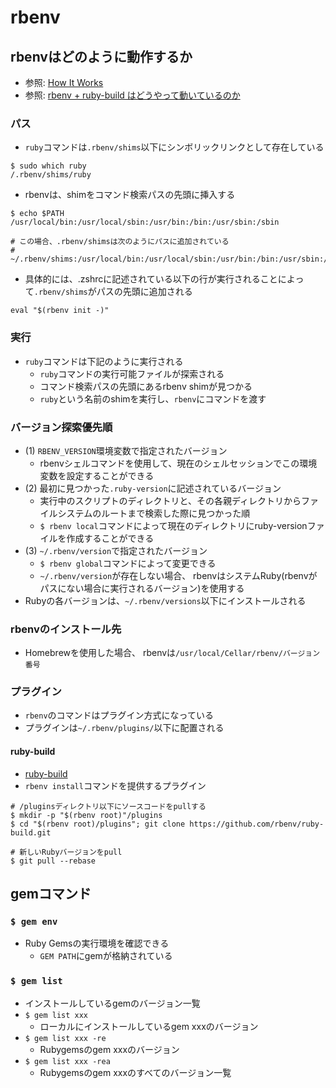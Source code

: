 # rbenv
## rbenvはどのように動作するか
- 参照: [How It Works](https://github.com/rbenv/rbenv/blob/master/README.md#how-it-works)
- 参照: [rbenv + ruby-build はどうやって動いているのか](https://takatoshiono.hatenablog.com/entry/2015/01/09/012040)

### パス
- `ruby`コマンドは`.rbenv/shims`以下にシンボリックリンクとして存在している
```
$ sudo which ruby
/.rbenv/shims/ruby
```

- rbenvは、shimをコマンド検索パスの先頭に挿入する
```
$ echo $PATH
/usr/local/bin:/usr/local/sbin:/usr/bin:/bin:/usr/sbin:/sbin

# この場合、.rbenv/shimsは次のようにパスに追加されている
# ~/.rbenv/shims:/usr/local/bin:/usr/local/sbin:/usr/bin:/bin:/usr/sbin:/sbin
```

- 具体的には、.zshrcに記述されている以下の行が実行されることによって`.rbenv/shims`がパスの先頭に追加される
```
eval "$(rbenv init -)"
```

### 実行
- `ruby`コマンドは下記のように実行される
  - `ruby`コマンドの実行可能ファイルが探索される
  - コマンド検索パスの先頭にあるrbenv shimが見つかる
  - `ruby`という名前のshimを実行し、`rbenv`にコマンドを渡す

### バージョン探索優先順
- (1) `RBENV_VERSION`環境変数で指定されたバージョン
  - rbenvシェルコマンドを使用して、現在のシェルセッションでこの環境変数を設定することができる
- (2) 最初に見つかった`.ruby-version`に記述されているバージョン
  - 実行中のスクリプトのディレクトリと、その各親ディレクトリからファイルシステムのルートまで検索した際に見つかった順
  - `$ rbenv local`コマンドによって現在のディレクトリにruby-versionファイルを作成することができる
- (3) `~/.rbenv/version`で指定されたバージョン
  - `$ rbenv global`コマンドによって変更できる
  - `~/.rbenv/version`が存在しない場合、
    rbenvはシステムRuby(rbenvがパスにない場合に実行されるバージョン)を使用する
- Rubyの各バージョンは、`~/.rbenv/versions`以下にインストールされる

### rbenvのインストール先
- Homebrewを使用した場合、 rbenvは`/usr/local/Cellar/rbenv/バージョン番号`

### プラグイン
- `rbenv`のコマンドはプラグイン方式になっている
- プラグインは`~/.rbenv/plugins/`以下に配置される

#### ruby-build
- [ruby-build](http://ruby.studio-kingdom.com/rbenv/ruby_build/)
- `rbenv install`コマンドを提供するプラグイン
```
# /pluginsディレクトリ以下にソースコードをpullする
$ mkdir -p "$(rbenv root)"/plugins
$ cd "$(rbenv root)/plugins"; git clone https://github.com/rbenv/ruby-build.git

# 新しいRubyバージョンをpull
$ git pull --rebase
```

## gemコマンド
### `$ gem env`
- Ruby Gemsの実行環境を確認できる
  - `GEM PATH`にgemが格納されている

### `$ gem list`
- インストールしているgemのバージョン一覧
- `$ gem list xxx`
  - ローカルにインストールしているgem xxxのバージョン
- `$ gem list xxx -re`
  - Rubygemsのgem xxxのバージョン
- `$ gem list xxx -rea`
  - Rubygemsのgem xxxのすべてのバージョン一覧
